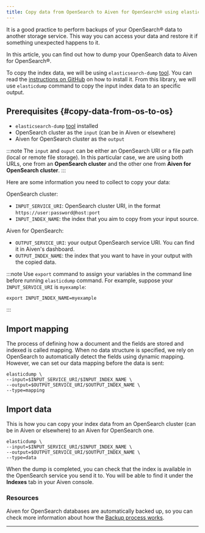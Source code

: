 ```yaml
---
title: Copy data from OpenSearch to Aiven for OpenSearch® using elasticsearch-dump
---
```


It is a good practice to perform backups of your OpenSearch® data to
another storage service. This way you can access your data and restore
it if something unexpected happens to it.

In this article, you can find out how to dump your OpenSearch data to
Aiven for OpenSearch®.

To copy the index data, we will be using `elasticsearch-dump`
[tool](https://github.com/elasticsearch-dump/elasticsearch-dump). You
can read the [instructions on
GitHub](https://github.com/elasticsearch-dump/elasticsearch-dump/blob/master/README.md)
on how to install it. From this library, we will use `elasticdump`
command to copy the input index data to an specific output.

## Prerequisites {#copy-data-from-os-to-os}

-   `elasticsearch-dump`
    [tool](https://github.com/elasticsearch-dump/elasticsearch-dump)
    installed
-   OpenSearch cluster as the `input` (can be in Aiven or elsewhere)
-   Aiven for OpenSearch cluster as the `output`

:::note
The `input` and `ouput` can be either an OpenSearch URI or a file path
(local or remote file storage). In this particular case, we are using
both URLs, one from an **OpenSearch cluster** and the other one from
**Aiven for OpenSearch cluster**.
:::

Here are some information you need to collect to copy your data:

OpenSearch cluster:

-   `INPUT_SERVICE_URI`: OpenSearch cluster URI, in the format
    `https://user:password@host:port`
-   `INPUT_INDEX_NAME`: the index that you aim to copy from your input
    source.

Aiven for OpenSearch:

-   `OUTPUT_SERVICE_URI`: your output OpenSearch service URI. You can
    find it in Aiven\'s dashboard.
-   `OUTPUT_INDEX_NAME`: the index that you want to have in your output
    with the copied data.

:::note
Use `export` command to assign your variables in the command line before
running `elasticdump` command. For example, suppose your
`INPUT_SERVICE_URI` is `myexample`:

``` 
export INPUT_INDEX_NAME=myexample
```
:::

## Import mapping

The process of defining how a document and the fields are stored and
indexed is called mapping. When no data structure is specified, we rely
on OpenSearch to automatically detect the fields using dynamic mapping.
However, we can set our data mapping before the data is sent:

``` shell
elasticdump \
--input=$INPUT_SERVICE_URI/$INPUT_INDEX_NAME \
--output=$OUTPUT_SERVICE_URI/$OUTPUT_INDEX_NAME \
--type=mapping
```

## Import data

This is how you can copy your index data from an OpenSearch cluster (can
be in Aiven or elsewhere) to an Aiven for OpenSearch one.

``` shell
elasticdump \
--input=$INPUT_SERVICE_URI/$INPUT_INDEX_NAME \
--output=$OUTPUT_SERVICE_URI/$OUTPUT_INDEX_NAME \
--type=data
```

When the dump is completed, you can check that the index is available in
the OpenSearch service you send it to. You will be able to find it under
the **Indexes** tab in your Aiven console.

### Resources

Aiven for OpenSearch databases are automatically backed up, so you can
check more information about how the
[Backup process works](/docs/products/opensearch/concepts/backups).

------------------------------------------------------------------------
